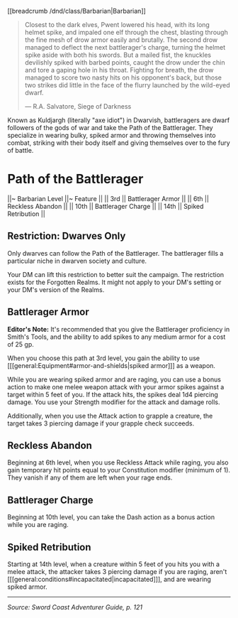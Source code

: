 [[breadcrumb /dnd/class/Barbarian|Barbarian]]

> Closest to the dark elves, Pwent lowered his head, with its long helmet spike, and impaled one elf through the chest, blasting through the fine mesh of drow armor easily and brutally. The second drow managed to deflect the next battlerager's charge, turning the helmet spike aside with both his swords. But a mailed fist, the knuckles devilishly spiked with barbed points, caught the drow under the chin and tore a gaping hole in his throat. Fighting for breath, the drow managed to score two nasty hits on his opponent's back, but those two strikes did little in the face of the flurry launched by the wild-eyed dwarf.
> 
> — R.A. Salvatore, Siege of Darkness

Known as Kuldjargh (literally "axe idiot") in Dwarvish, battleragers are dwarf followers of the gods of war and take the Path of the Battlerager. They specialize in wearing bulky, spiked armor and throwing themselves into combat, striking with their body itself and giving themselves over to the fury of battle.

# Path of the Battlerager

||~ Barbarian Level ||~ Feature ||
|| 3rd || Battlerager Armor ||
|| 6th || Reckless Abandon ||
|| 10th || Battlerager Charge ||
|| 14th || Spiked Retribution ||

## Restriction: Dwarves Only

Only dwarves can follow the Path of the Battlerager. The battlerager fills a particular niche in dwarven society and culture.

Your DM can lift this restriction to better suit the campaign. The restriction exists for the Forgotten Realms. It might not apply to your DM's setting or your DM's version of the Realms.

## Battlerager Armor

<div class="errata" markdown="1">

**Editor's Note:** It's recommended that you give the Battlerager proficiency in Smith's Tools, and the ability to add spikes to any medium armor for a cost of 25 gp.

</div>

When you choose this path at 3rd level, you gain the ability to use [[[general:Equipment#armor-and-shields|spiked armor]]] as a weapon.

While you are wearing spiked armor and are raging, you can use a bonus action to make one melee weapon attack with your armor spikes against a target within 5 feet of you. If the attack hits, the spikes deal 1d4 piercing damage. You use your Strength modifier for the attack and damage rolls.

Additionally, when you use the Attack action to grapple a creature, the target takes 3 piercing damage if your grapple check succeeds.

## Reckless Abandon

Beginning at 6th level, when you use Reckless Attack while raging, you also gain temporary hit points equal to your Constitution modifier (minimum of 1). They vanish if any of them are left when your rage ends.

## Battlerager Charge

Beginning at 10th level, you can take the Dash action as a bonus action while you are raging.

## Spiked Retribution

Starting at 14th level, when a creature within 5 feet of you hits you with a melee attack, the attacker takes 3 piercing damage if you are raging, aren't [[[general:conditions#incapacitated|incapacitated]]], and are wearing spiked armor.

----

_Source: Sword Coast Adventurer Guide, p. 121_
